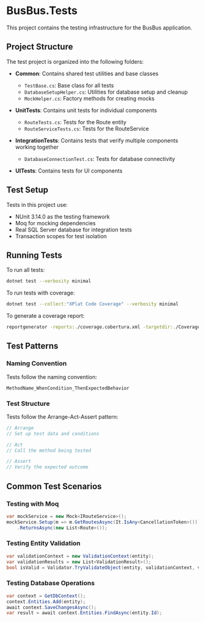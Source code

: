# BusBus.Tests

This project contains the testing infrastructure for the BusBus application.

## Project Structure

The test project is organized into the following folders:

- **Common**: Contains shared test utilities and base classes
  - `TestBase.cs`: Base class for all tests
  - `DatabaseSetupHelper.cs`: Utilities for database setup and cleanup
  - `MockHelper.cs`: Factory methods for creating mocks

- **UnitTests**: Contains unit tests for individual components
  - `RouteTests.cs`: Tests for the Route entity
  - `RouteServiceTests.cs`: Tests for the RouteService

- **IntegrationTests**: Contains tests that verify multiple components working together
  - `DatabaseConnectionTest.cs`: Tests for database connectivity

- **UITests**: Contains tests for UI components

## Test Setup

Tests in this project use:
- NUnit 3.14.0 as the testing framework
- Moq for mocking dependencies
- Real SQL Server database for integration tests
- Transaction scopes for test isolation

## Running Tests

To run all tests:

```bash
dotnet test --verbosity minimal
```

To run tests with coverage:

```bash
dotnet test --collect:"XPlat Code Coverage" --verbosity minimal
```

To generate a coverage report:

```bash
reportgenerator -reports:./coverage.cobertura.xml -targetdir:./CoverageReport -reporttypes:Html
```

## Test Patterns

### Naming Convention

Tests follow the naming convention:

```
MethodName_WhenCondition_ThenExpectedBehavior
```

### Test Structure

Tests follow the Arrange-Act-Assert pattern:

```csharp
// Arrange
// Set up test data and conditions

// Act
// Call the method being tested

// Assert
// Verify the expected outcome
```

## Common Test Scenarios

### Testing with Moq

```csharp
var mockService = new Mock<IRouteService>();
mockService.Setup(m => m.GetRoutesAsync(It.IsAny<CancellationToken>()))
    .ReturnsAsync(new List<Route>());
```

### Testing Entity Validation

```csharp
var validationContext = new ValidationContext(entity);
var validationResults = new List<ValidationResult>();
bool isValid = Validator.TryValidateObject(entity, validationContext, validationResults, true);
```

### Testing Database Operations

```csharp
var context = GetDbContext();
context.Entities.Add(entity);
await context.SaveChangesAsync();
var result = await context.Entities.FindAsync(entity.Id);
```
